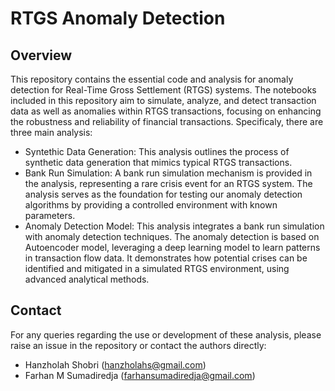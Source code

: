 ﻿# RTGS Anomaly Detection

## Overview

This repository contains the essential code and analysis for anomaly detection for Real-Time Gross Settlement (RTGS) systems. The notebooks included in this repository aim to simulate, analyze, and detect transaction data as well as anomalies within RTGS transactions, focusing on enhancing the robustness and reliability of financial transactions. Specificaly, there are three main analysis:

* Syntethic Data Generation: This analysis outlines the process of synthetic data generation that mimics typical RTGS transactions. 
* Bank Run Simulation: A bank run simulation mechanism is provided in the analysis, representing a rare crisis event for an RTGS system. The analysis serves as the foundation for testing our anomaly detection algorithms by providing a controlled environment with known parameters.
* Anomaly Detection Model: This analysis integrates a bank run simulation with anomaly detection techniques. The anomaly detection is based on Autoencoder model, leveraging a deep learning model to learn patterns in transaction flow data. It demonstrates how potential crises can be identified and mitigated in a simulated RTGS environment, using advanced analytical methods.

## Contact

For any queries regarding the use or development of these analysis, please raise an issue in the repository or contact the authors directly:

* Hanzholah Shobri (hanzholahs@gmail.com)
* Farhan M Sumadiredja (farhansumadiredja@gmail.com)
